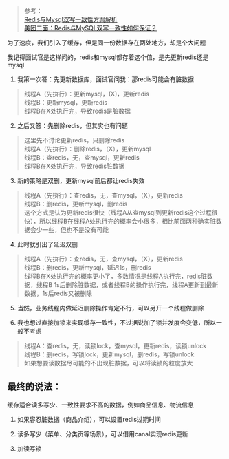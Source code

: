 > 参考：  
> [Redis与Mysql双写一致性方案解析](https://zhuanlan.zhihu.com/p/59167071)  
> [美团二面：Redis与MySQL双写一致性如何保证？](https://juejin.cn/post/6964531365643550751)  

为了速度，我们引入了缓存，但是同一份数据存在两处地方，却是个大问题  

我记得面试官是这样问的，redis和mysql都存着这个值，是先更新redis还是mysql  

1. 我第一次答：先更新数据库，面试官问我：那redis可能会有脏数据  
> 线程A（先执行）：更新mysql，(X)，更新redis  
> 线程B：更新mysql，更新redis  
> 线程B在X处执行完，导致redis是脏数据  

2. 之后又答：先删除redis，但其实也有问题  
> 这里先不讨论更新redis，只删除redis  
> 线程A（先执行）：删除redis，（X），更新mysql  
> 线程B：查redis，无，查mysql，更新redis  
> 线程B在X处执行完，导致redis脏数据  

3. 新的策略是双删，更新mysql前后都让redis失效  
> 线程A（先执行）：查redis，无，查mysql，（X），更新redis  
> 线程B：删redis，更新mysql，删redis  
> 这个方式是认为更新redis很快（线程A从查mysql到更新redis这个过程很快），所以线程B在线程A处执行完的概率会小很多，相比前面两种确实脏数据会少一些，但也不是没有可能  

4. 此时就引出了延迟双删  
> 线程A（先执行）：查redis，无，查mysql，（X），更新redis  
> 线程B：删redis，更新mysql，延迟1s，删redis  
> 线程B在X处执行完的概率更小了，多数情况是线程A执行完，redis脏数据，线程B 1s后删除脏数据，或者线程B的操作执行完，线程A更新到最新数据，1s后redis又被删除  

5. 当然，业务线程内做延迟删除操作肯定不行，可以另开一个线程做删除  

6. 我也想过直接加锁来实现缓存一致性，不过据说加了锁并发度会变低，所以一般不考虑    
> 线程A：查redis，无，读锁lock，查mysql，更新redis，读锁unlock  
> 线程B：删redis，写锁lock，更新mysql，删redis，写锁unlock  
> 如果想要读数据尽可能的不出现脏数据，可以将读锁的粒度放大  



## 最终的说法：  
缓存适合读多写少、一致性要求不高的数据，例如商品信息、物流信息  

1. 如果容忍脏数据（商品介绍），可以设置redis过期时间  

2. 读多写少（菜单、分类页等场景），可以借用canal实现redis更新  

3. 加读写锁  
